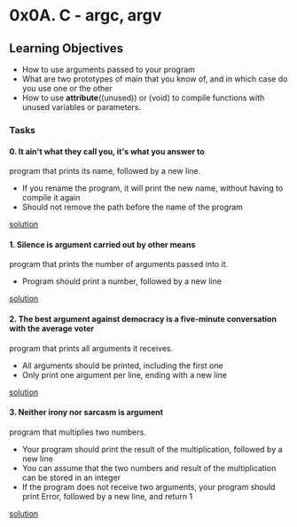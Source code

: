 # 0x0A. C - argc, argv

## Learning Objectives
- How to use arguments passed to your program
- What are two prototypes of main that you know of, and in which case do you use one or the other
- How to use __attribute__((unused)) or (void) to compile functions with unused variables or parameters.

### Tasks

#### 0. It ain't what they call you, it's what you answer to
 program that prints its name, followed by a new line.

- If you rename the program, it will print the new name, without having to compile it again
- Should not remove the path before the name of the program

[solution](0x0A-argc_argv/0-whatsmyname.c)

#### 1. Silence is argument carried out by other means
program that prints the number of arguments passed into it.

- Program should print a number, followed by a new line

[solution](0x0A-argc_argv/1-args.c)

#### 2. The best argument against democracy is a five-minute conversation with the average voter

program that prints all arguments it receives.

- All arguments should be printed, including the first one
- Only print one argument per line, ending with a new line

[solution](0x0A-argc_argv/2-args.c)

#### 3. Neither irony nor sarcasm is argument
program that multiplies two numbers.

- Your program should print the result of the multiplication, followed by a new line
- You can assume that the two numbers and result of the multiplication can be stored in an integer
- If the program does not receive two arguments, your program should print Error, followed by a new line, and return 1

[solution](0x0A-argc_argv/3-mul.c)

